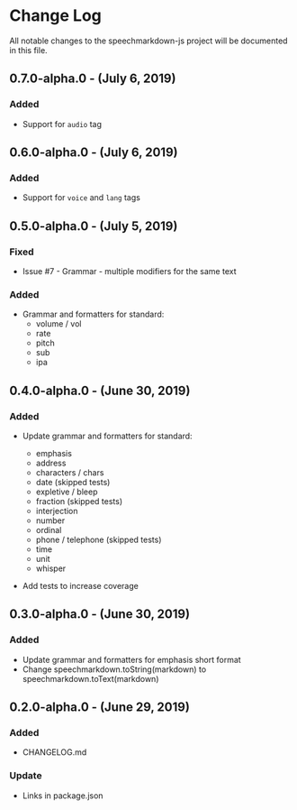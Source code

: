 # Change Log
All notable changes to the speechmarkdown-js project will be documented in this file.

## 0.7.0-alpha.0 - (July 6, 2019)
### Added
- Support for `audio` tag

## 0.6.0-alpha.0 - (July 6, 2019)
### Added
- Support for `voice` and `lang` tags

## 0.5.0-alpha.0 - (July 5, 2019)
### Fixed
- Issue #7 - Grammar - multiple modifiers for the same text
### Added
- Grammar and formatters for standard:
    - volume / vol
    - rate
    - pitch
    - sub
    - ipa

## 0.4.0-alpha.0 - (June 30, 2019)
### Added
- Update grammar and formatters for standard:
    - emphasis
    - address
    - characters / chars
    - date (skipped tests)
    - expletive / bleep
    - fraction (skipped tests)
    - interjection
    - number
    - ordinal
    - phone / telephone (skipped tests)
    - time
    - unit
    - whisper


- Add tests to increase coverage

## 0.3.0-alpha.0 - (June 30, 2019)
### Added
- Update grammar and formatters for emphasis short format
- Change speechmarkdown.toString(markdown) to speechmarkdown.toText(markdown)


## 0.2.0-alpha.0 - (June 29, 2019)
### Added
- CHANGELOG.md

### Update
- Links in package.json